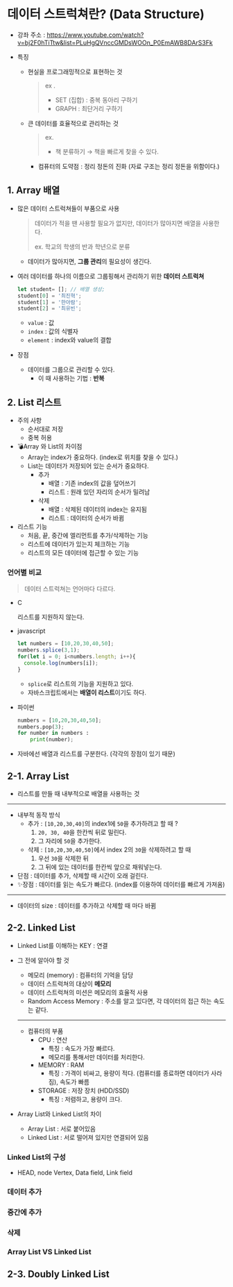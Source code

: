 # 데이터 스트럭쳐란? (Data Structure)

- 강좌 주소 : https://www.youtube.com/watch?v=bj2F0hTiTtw&list=PLuHgQVnccGMDsWOOn_P0EmAWB8DArS3Fk

- 특징
  - 현실을 프로그래밍적으로 표현하는 것

    > ex . 
    >
    > - SET (집합) : 중복 동아리 구하기
    > - GRAPH : 최단거리 구하기

  - 큰 데이터를 효율적으로 관리하는 것

    > ex.
    >
    > - 책 분류하기 → 책을 빠르게 찾을 수 있다.

    - 컴퓨터의 도약점 : 정리 정돈의 진화 (자료 구조는 정리 정돈을 위함이다.)

## 1. Array 배열

- 많은 데이터 스트럭쳐들이 부품으로 사용

  > 데이터가 적을 땐 사용할 필요가 없지만, 데이터가 많아지면 배열을 사용한다.
  >
  > ex. 학교의 학생의 반과 학년으로 분류

  - 데이터가 많아지면, **그룹 관리**의 필요성이 생긴다.

- 여러 데이터를 하나의 이름으로 그룹핑해서 관리하기 위한 **데이터 스트럭쳐**

  ```javascript
  let student= []; // 배열 생성;
  student[0] = '최진혁';
  student[1] = '한아람';
  student[2] = '최유빈';
  ```

  - `value` : 값
  - `index` : 값의 식별자
  - `element` : index와 value의 결합

- 장점

  - 데이터를 그룹으로 관리할 수 있다.
    - 이 때 사용하는 기법 : **반복**

## 2. List 리스트

- 주의 사항
  - 순서대로 저장
  - 중복 허용
- 💣Array 와 List의 차이점
  - Array는 index가 중요하다. (index로 위치를 찾을 수 있다.)
  - List는 데이터가 저장되어 있는 순서가 중요하다.
    - 추가
      - 배열 : 기존 index의 값을 덮어쓰기
      - 리스트 : 원래 있던 자리의 순서가 밀려남
    - 삭제 
      - 배열 : 삭제된 데이터의 index는 유지됨
      - 리스트 : 데이터의 순서가 바뀜
- 리스트 기능 
  - 처음, 끝, 중간에 엘리먼트를 추가/삭제하는 기능
  - 리스트에 데이터가 있는지 체크하는 기능
  - 리스트의 모든 데이터에 접근할 수 있는 기능

### 언어별 비교

> 데이터 스트럭쳐는 언어마다 다르다.

- C

  리스트를 지원하지 않는다.

- javascript

  ```javascript
  let numbers = [10,20,30,40,50];
  numbers.splice(3,1);
  for(let i = 0; i<numbers.length; i++){
  	console.log(numbers[i]);
  }
  ```

  - `splice`로 리스트의 기능을 지원하고 있다.
  - 자바스크립트에서는 **배열이 리스트**이기도 하다.

- 파이썬

  ```python
  numbers = [10,20,30,40,50];
  numbers.pop(3);
  for number in numbers :
      print(number);
  ```

- 자바에선 배열과 리스트를 구분한다. (각각의 장점이 있기 때문)

## 2-1. Array List

- 리스트를 만들 때 내부적으로 배열을 사용하는 것

---

- 내부적 동작 방식
  - 추가 : `[10,20,30,40]`의 index1에 `50`을 추가하려고 할 때 ?
    1. `20, 30, 40`을 한칸씩 뒤로 밀린다.
    2. 그 자리에 `50`을 추가한다.
  - 삭제 : `[10,20,30,40,50]`에서 index 2의 `30`을 삭제하려고 할 때
    1. 우선 `30`을 삭제한 뒤
    2. 그 뒤에 있는 데이터를 한칸씩 앞으로 채워넣는다.
- 단점 : 데이터를 추가, 삭제할 때 시간이 오래 걸린다.
- ✨장점 : 데이터를 읽는 속도가 빠르다. (index를 이용하여 데이터를 빠르게 가져옴)

---

- 데이터의 size : 데이터를 추가하고 삭제할 때 마다 바뀜

## 2-2. Linked List

- Linked List를 이해하는 KEY : 연결

- 그 전에 알아야 할 것

  - 메모리 (memory) : 컴퓨터의 기억을 담당
  - 데이터 스트럭쳐의 대상이 **메모리**
  - 데이터 스트럭쳐의 미션은 메모리의 효율적 사용
  - Random Access Memory : 주소를 알고 있다면, 각 데이터의 접근 하는 속도는 같다.

  ---

  - 컴퓨터의 부품
    - CPU : 연산
      - 특징 : 속도가 가장 빠르다.
      - 메모리를 통해서만 데이터를 처리한다.
    - MEMORY : RAM
      - 특징 : 가격이 비싸고, 용량이 적다. (컴퓨터를 종료하면 데이터가 사라짐), 속도가 빠름
    - STORAGE : 저장 장치 (HDD/SSD)
      - 특징 : 저렴하고, 용량이 크다.

- Array List와 Linked List의 차이

  - Array List : 서로 붙어있음
  - Linked List : 서로 떨어져 있지만 연결되어 있음

### Linked List의 구성

- HEAD, node Vertex, Data field, Link field

### 데이터 추가

### 중간에 추가

### 삭제

### Array List VS Linked List

## 2-3. Doubly Linked List